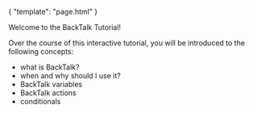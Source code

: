 {
    "template": "page.html"
}

Welcome to the BackTalk Tutorial!

Over the course of this interactive tutorial, you will be introduced to the
following concepts:

 * what is BackTalk?
 * when and why should I use it?
 * BackTalk variables
 * BackTalk actions
 * conditionals
